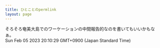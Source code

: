 ```yaml
---
title: ひとことのpermlink
layout: page
---
```

<div class="box" dt="1675595429945">
  そろそろ奄美大島でのワーケーションの中間報告的なのを書いてもいいかもなぁ。
  <div class="content is-small">Sun Feb 05 2023 20:10:29 GMT+0900 (Japan Standard Time)</div>
</div>